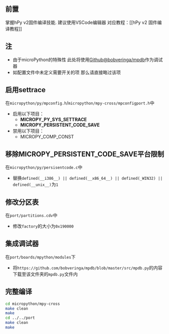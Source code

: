 ## 前置
掌握hPy v2固件编译技能.
建议使用VSCode编辑器
对应教程：[[hPy v2 固件编译教程]]
## 注
- 由于microPython的特殊性 此处将使用[Github@bobveringa/mpdb](https://github.com/bobveringa/mpdb/)作为调试器
- 如配置文件中未定义需要开关的项 那么请直接略过该项
## 启用settrace
在`micropython/py/mpconfig.h`/`micropython/mpy-cross/mpconfigport.h`中
- 启用以下项目：
	- **MICROPY_PY_SYS_SETTRACE**
	- **MICROPY_PERSISTENT_CODE_SAVE**
- 禁用以下项目：
	- MICROPY_COMP_CONST
## 移除MICROPY_PERSISTENT_CODE_SAVE平台限制
在`micropython/py/persisentcode.c`中
- 替换`defined(__i386__) || defined(__x86_64__) || defined(_WIN32) || defined(__unix__)`为`1`
## 修改分区表
在`port/partitions.cdv`中
- 修改`factory`的大小为`0x190000`
## 集成调试器
在`port/boards/mpython/modules`下
- 将`https://github.com/bobveringa/mpdb/blob/master/src/mpdb.py`的内容下载至该文件夹的`mpdb.py`文件内
## 完整编译
```bash
cd micropython/mpy-cross
make clean
make
cd ../../port
make clean
make
```